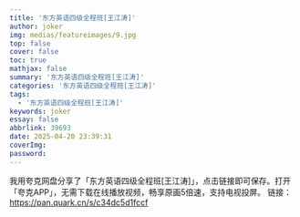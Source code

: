 ```yaml
---
title: '东方英语四级全程班[王江涛]'
author: joker
img: medias/featureimages/9.jpg
top: false
cover: false
toc: true
mathjax: false
summary: '东方英语四级全程班[王江涛]'
categories: '东方英语四级全程班[王江涛]'
tags:
  - '东方英语四级全程班[王江涛]'
keywords: joker
essay: false
abbrlink: 39693
date: 2025-04-20 23:39:31
coverImg:
password:
---
```


我用夸克网盘分享了「东方英语四级全程班[王江涛]」，点击链接即可保存。打开「夸克APP」，无需下载在线播放视频，畅享原画5倍速，支持电视投屏。
链接：https://pan.quark.cn/s/c34dc5d1fccf
